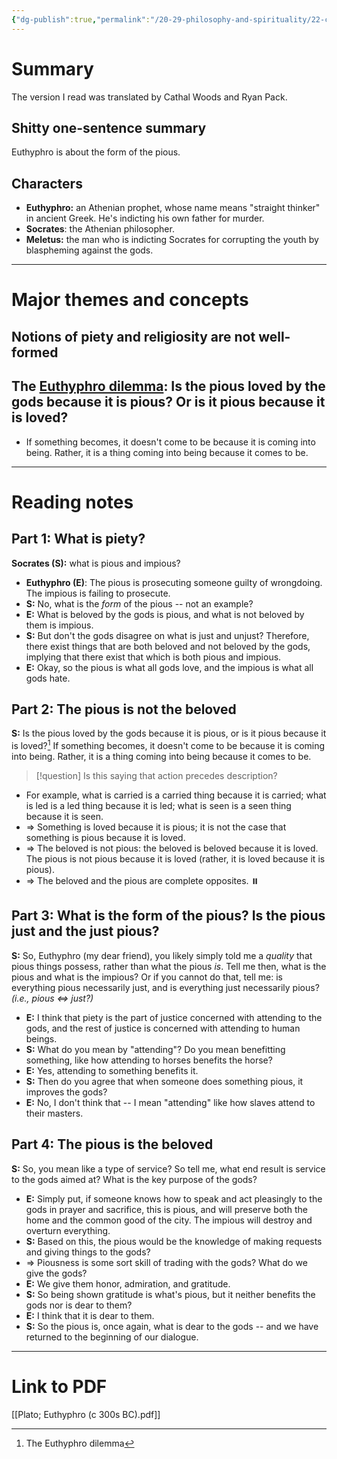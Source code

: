 ```yaml
---
{"dg-publish":true,"permalink":"/20-29-philosophy-and-spirituality/22-classical/22-02-plato-c-300s-bc/plato-euthyphro-c-300s-bc/","tags":[" #philosophy/classical"," #philosophy/plato"," #philosophy/religion"]}
---
```



# Summary

The version I read was translated by Cathal Woods and Ryan Pack.

## Shitty one-sentence summary

Euthyphro is about the form of the pious.

## Characters

- **Euthyphro:** an Athenian prophet, whose name means "straight thinker" in ancient Greek. He's indicting his own father for murder. 
- **Socrates**: the Athenian philosopher.
- **Meletus:** the man who is indicting Socrates for corrupting the youth by blaspheming against the gods. 

---
# Major themes and concepts

## Notions of piety and religiosity are not well-formed

## The [Euthyphro dilemma](https://en.wikipedia.org/wiki/Euthyphro_dilemma): Is the pious loved by the gods because it is pious? Or is it pious because it is loved? 

- If something becomes, it doesn't come to be because it is coming into being. Rather, it is a thing coming into being because it comes to be. 

---
# Reading notes

## Part 1: What is piety? 

**Socrates (S):** what is pious and impious? 
- **Euthyphro (E)**: The pious is prosecuting someone guilty of wrongdoing. The impious is failing to prosecute. 
- **S:** No, what is the *form* of the pious -- not an example? 
- **E:** What is beloved by the gods is pious, and what is not beloved by them is impious. 
- **S:** But don't the gods disagree on what is just and unjust? Therefore, there exist things that are both beloved and not beloved by the gods, implying that there exist that which is both pious and impious. 
- **E:** Okay, so the pious is what all gods love, and the impious is what all gods hate. 

## Part 2: The pious is not the beloved 

**S:** Is the pious loved by the gods because it is pious, or is it pious because it is loved?[^1] If something becomes, it doesn't come to be because it is coming into being. Rather, it is a thing coming into being because it comes to be.

> [!question] 
> Is this saying that action precedes description?

- For example, what is carried is a carried thing because it is carried; what is led is a led thing because it is led; what is seen is a seen thing because it is seen.
- ⇒ Something is loved because it is pious; it is not the case that something is pious because it is loved. 
- ⇒ The beloved is not pious: the beloved is beloved because it is loved. The pious is not pious because it is loved (rather, it is loved because it is pious). 
- ⇒ The beloved and the pious are complete opposites. ⏸️

[^1]: The Euthyphro dilemma

## Part 3: What is the form of the pious? Is the pious just and the just pious?

**S:** So, Euthyphro (my dear friend), you likely simply told me a *quality* that pious things possess, rather than what the pious *is*. Tell me then, what is the pious and what is the impious? Or if you cannot do that, tell me: is everything pious necessarily just, and is everything just necessarily pious? *(i.e., pious ⇔ just?)*
- **E:** I think that piety is the part of justice concerned with attending to the gods, and the rest of justice is concerned with attending to human beings. 
- **S:** What do you mean by "attending"? Do you mean benefitting something, like how attending to horses benefits the horse? 
- **E:** Yes, attending to something benefits it. 
- **S:** Then do you agree that when someone does something pious, it improves the gods? 
- **E:** No, I don't think that -- I mean "attending" like how slaves attend to their masters. 

## Part 4: The pious is the beloved

**S:** So, you mean like a type of service? So tell me, what end result is service to the gods aimed at? What is the key purpose of the gods? 
- **E:** Simply put, if someone knows how to speak and act pleasingly to the gods in prayer and sacrifice, this is pious, and will preserve both the home and the common good of the city. The impious will destroy and overturn everything. 
- **S:** Based on this, the pious would be the knowledge of making requests and giving things to the gods? 
- ⇒ Piousness is some sort skill of trading with the gods? What do we give the gods? 
- **E:** We give them honor, admiration, and gratitude. 
- **S:** So being shown gratitude is what's pious, but it neither benefits the gods nor is dear to them? 
- **E:** I think that it is dear to them. 
- **S:** So the pious is, once again, what is dear to the gods -- and we have returned to the beginning of our dialogue. 

---
# Link to PDF

[[Plato; Euthyphro (c 300s BC).pdf]]
